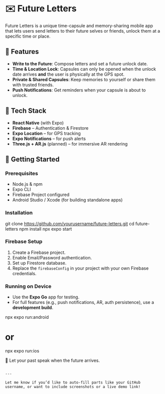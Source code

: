 
# ✉️ Future Letters

Future Letters is a unique time-capsule and memory-sharing mobile app that lets users send letters to their future selves or friends, unlock them at a specific time or place.

## 🌟 Features

- **Write to the Future**: Compose letters and set a future unlock date.
- **Time & Location Lock**: Capsules can only be opened when the unlock date arrives **and** the user is physically at the GPS spot.
- **Private & Shared Capsules**: Keep memories to yourself or share them with trusted friends.
- **Push Notifications**: Get reminders when your capsule is about to unlock.

## 📱 Tech Stack

- **React Native** (with Expo)
- **Firebase** – Authentication & Firestore
- **Expo Location** – for GPS tracking
- **Expo Notifications** – for push alerts
- **Three.js + AR.js** (planned) – for immersive AR rendering

## 🚀 Getting Started

### Prerequisites

- Node.js & npm
- Expo CLI
- Firebase Project configured
- Android Studio / Xcode (for building standalone apps)

### Installation

git clone https://github.com/yourusername/future-letters.git
cd future-letters
npm install
npx expo start


### Firebase Setup

1. Create a Firebase project.
2. Enable Email/Password authentication.
3. Set up Firestore database.
4. Replace the `firebaseConfig` in your project with your own Firebase credentials.

### Running on Device

* Use the **Expo Go** app for testing.
* For full features (e.g., push notifications, AR, auth persistence), use a **development build**.


npx expo run:android
# or
npx expo run:ios





🔮 Let your past speak when the future arrives.

```

---

Let me know if you’d like to auto-fill parts like your GitHub username, or want to include screenshots or a live demo link!
```
